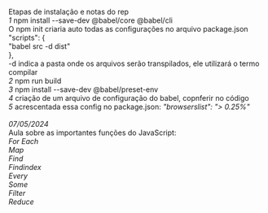 Etapas de instalação e notas do rep</br>
*1* npm install --save-dev @babel/core @babel/cli</br>
O npm init criaria auto todas as configurações no  arquivo package.json</br>
"scripts": {</br>
    "babel src -d dist"</br>
  },</br>
-d indica a pasta onde os arquivos serão transpilados, ele utilizará o termo compilar</br>
*2* npm run build</br>
*3* npm install --save-dev @babel/preset-env</br>
*4* criação de um arquivo de configuração do babel, copnferir no código</br>
*5* acrescentada essa config no package.json: *"browserslist": "> 0.25%"* </br>
</br>
*07/05/2024* </br>
Aula sobre as importantes funções do JavaScript:</br>
*For Each*</br>
*Map*</br>
*Find*</br>
*Findindex*</br>
*Every*</br>
*Some*</br>
*Filter*</br>
*Reduce*</br>



